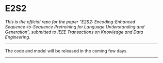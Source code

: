 # E2S2

*This is the official repo for the paper “E2S2: Encoding-Enhanced Sequence-to-Sequence Pretraining for Language Understanding and Generation”, submitted to IEEE Transactions on Knowledge and Data Engineering.*
***
The code and model will be released in the coming few days.
***
